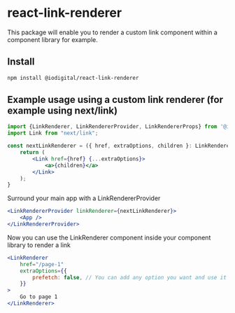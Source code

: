 # react-link-renderer
This package will enable you to render a custom link component within a component library for example.

## Install

```sh
npm install @iodigital/react-link-renderer
```

## Example usage using a custom link renderer (for example using next/link)

```jsx
import {LinkRenderer, LinkRendererProvider, LinkRendererProps} from '@iodigital/react-link-renderer';
import Link from "next/link";

const nextLinkRenderer = ({ href, extraOptions, children }: LinkRendererProps) => {
    return (
        <Link href={href} {...extraOptions}>
            <a>{children}</a>
        </Link>
    );
}
```

Surround your main app with a LinkRendererProvider 
```jsx
<LinkRendererProvider linkRenderer={nextLinkRenderer}>
    <App />
</LinkRendererProvider>
```

Now you can use the LinkRenderer component inside your component library to render a link
```jsx
<LinkRenderer 
    href="/page-1" 
    extraOptions={{
        prefetch: false, // You can add any option you want and use it in your custom link renderer
    }}
>
    Go to page 1
</LinkRenderer>
```
